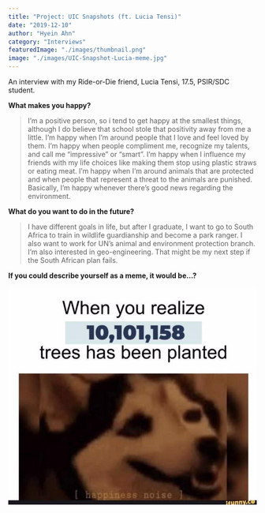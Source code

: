 ```yaml
---
title: "Project: UIC Snapshots (ft. Lucia Tensi)"
date: "2019-12-10"
author: "Hyein Ahn"
category: "Interviews"
featuredImage: "./images/thumbnail.png" 
image: "./images/UIC-Snapshot-Lucia-meme.jpg"
---
```


An interview with my Ride-or-Die friend, Lucia Tensi, 17.5, PSIR/SDC student.

**What makes you happy?**

> I’m a positive person, so i tend to get happy at the smallest things, although I do believe that school stole that positivity away from me a little. I’m happy when I’m around people that I love and feel loved by them. I’m happy when people compliment me, recognize my talents, and call me “impressive” or “smart”. I’m happy when I influence my friends with my life choices like making them stop using plastic straws or eating meat. I’m happy when I’m around animals that are protected and when people that represent a threat to the animals are punished. Basically, I’m happy whenever there’s good news regarding the environment.

**What do you want to do in the future?**

> I have different goals in life, but after I graduate, I want to go to South Africa to train in wildlife guardianship and become a park ranger. I also want to work for UN’s animal and environment protection branch. I’m also interested in geo-engineering. That might be my next step if the South African plan fails.

**If you could describe yourself as a meme, it would be…?**  

![](./images/UIC-Snapshot-Lucia-meme.jpg)
